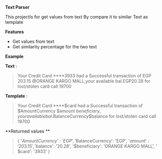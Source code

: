 **Text Parser**

This projectIs for get values from text By compare it to similar Text as template

**Features**

- Get values from text 
- Get similarity percentage for the two text 

**Example**

**Text** :
> 	Your Credit Card ****3933 had a Successful transaction of EGP 203.15 @ORANGE KARGO MALL,your available bal.EGP20.28 for lost/stolen card call 19700

**Template** : 

>	 Your Credit Card ****$card had a Successful transaction of $AmountCurrency $amount $beneficiary ,your available bal.$BalanceCurrency$balance for lost/stolen card call 19700

**Returned values **

> 	{
	'$AmountCurrency': 'EGP',
	'$BalanceCurrency': 'EGP',
	'$amount': '203.15',
	'$balance': '20.28',
	'$beneficiary': 'ORANGE KARGO MALL', '
	$card': '3933'
	}

